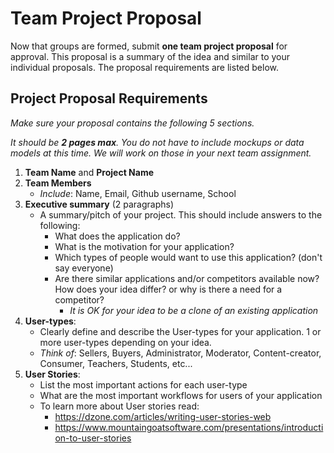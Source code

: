 # Team Project Proposal

Now that groups are formed, submit **one team project proposal** for approval. This proposal is a summary of the idea and similar to your individual proposals. The proposal requirements are listed below.

## Project Proposal Requirements

_Make sure your proposal contains the following 5 sections._

_It should be **2 pages max**. You do not have to include mockups or data models at this time. We will work on those in your next team assignment._

1. **Team Name** and **Project Name**
2. **Team Members**
    - _Include_: Name, Email, Github username, School
3. **Executive summary** (2 paragraphs)
    - A summary/pitch of your project. This should include answers to the following:
        + What does the application do?
        + What is the motivation for your application?
        + Which types of people would want to use this application? (don't say everyone)
        + Are there similar applications and/or competitors available now? How does your idea differ? or why is there a need for a competitor?
            * _It is OK for your idea to be a clone of an existing application_
4. **User-types**:
    - Clearly define and describe the User-types for your application. 1 or more user-types depending on your idea.
    - _Think of_: Sellers, Buyers, Administrator, Moderator, Content-creator, Consumer, Teachers, Students, etc...
5. **User Stories**:
    - List the most important actions for each user-type
    - What are the most important workflows for users of your application
    - To learn more about User stories read:
        + https://dzone.com/articles/writing-user-stories-web
        + https://www.mountaingoatsoftware.com/presentations/introduction-to-user-stories

